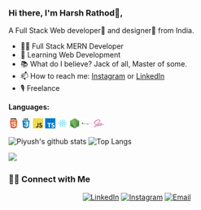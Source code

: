 ### Hi there, I'm Harsh Rathod👦,
A Full Stack Web developer🎯 and designer🎨 from India.

- 👨‍💻 Full Stack MERN Developer
- 🎥 Learning Web Development 
- 📚 What do I believe? Jack of all, Master of some.
- 📫 How to reach me: [Instagram](https://www.instagram.com/harsh_rathod_303/) or [LinkedIn](https://www.linkedin.com/in/harsh-rathod-2591b0292)
- 🎙 Freelance 

**Languages:** 

<code><img height="20" src="https://raw.githubusercontent.com/github/explore/80688e429a7d4ef2fca1e82350fe8e3517d3494d/topics/html/html.png"></code>
<code><img height="20" src="https://raw.githubusercontent.com/github/explore/80688e429a7d4ef2fca1e82350fe8e3517d3494d/topics/css/css.png"></code>
<code><img height="20" src="https://raw.githubusercontent.com/github/explore/80688e429a7d4ef2fca1e82350fe8e3517d3494d/topics/javascript/javascript.png"></code>
<code><img height="20" src="https://raw.githubusercontent.com/github/explore/80688e429a7d4ef2fca1e82350fe8e3517d3494d/topics/typescript/typescript.png"></code>
<code><img height="20" src="https://raw.githubusercontent.com/github/explore/80688e429a7d4ef2fca1e82350fe8e3517d3494d/topics/react/react.png"></code>
<code><img height="20" src="https://raw.githubusercontent.com/github/explore/80688e429a7d4ef2fca1e82350fe8e3517d3494d/topics/nodejs/nodejs.png"></code>
<code><img height="20" src="https://raw.githubusercontent.com/github/explore/80688e429a7d4ef2fca1e82350fe8e3517d3494d/topics/mongodb/mongodb.png"></code>
<code><img height="20" src="https://raw.githubusercontent.com/github/explore/80688e429a7d4ef2fca1e82350fe8e3517d3494d/topics/sass/sass.png"></code>

![Piyush's github stats](https://github-readme-stats.vercel.app/api?username=panduthegang&theme=tokyonight&show_icons=true&hide=["issues"])
![Top Langs](https://github-readme-stats.vercel.app/api/top-langs/?username=panduthegang&theme=tokyonight&layout=compact)

![](https://komarev.com/ghpvc/?username=panduthegang)

<h3> 🤝🏻 Connect with Me </h3>

<p align="center">
  <a href="https://www.linkedin.com/in/harsh-rathod-2591b0292/"><img alt="LinkedIn" src="https://img.shields.io/badge/LinkedIn-Harsh%20Rathod-blue?style=flat-square&logo=linkedin"></a>
  <a href="https://www.instagram.com/harsh_rathod_303/"><img alt="Instagram" src="https://img.shields.io/badge/Instagram-harsh_rathod_303-blue?style=flat-square&logo=instagram"></a>
  <a href="mailto:harshsrathod959@gmail.com"><img alt="Email" src="https://img.shields.io/badge/Email-harshsrathod959@gmail.com-blue?style=flat-square&logo=gmail"></a>
</p>

 <!--⭐️ From [Piyush Agarwal](https://github.com/panduthegang)-->

